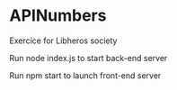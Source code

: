# APINumbers

Exercice for Libheros society

Run node index.js to start back-end server

Run npm start to launch front-end server
